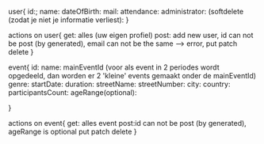 user{
    id:;
    name:
    dateOfBirth:
    mail:
    attendance:
    administrator:
    (softdelete (zodat je niet je informatie verliest):
}

actions on user{
    get: alles (uw eigen profiel)
    post: add new user, id can not be post (by generated), email can not be the same --> error, 
    put
    patch
    delete
}

event{
    id:
    name:
    mainEventId (voor als event in 2 periodes wordt opgedeeld, dan worden er 2 'kleine' events gemaakt onder de mainEventId)
    genre:
    startDate:
    duration:
    streetName:
    streetNumber:
    city:
    country:
    participantsCount:
    ageRange(optional):

}

actions on event{
    get: alles event
    post:id can not be post (by generated), ageRange is optional
    put
    patch
    delete
}
